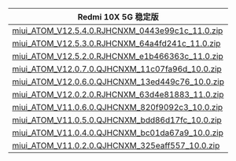 | Redmi 10X 5G  稳定版    |
| ---- |
| [miui_ATOM_V12.5.4.0.RJHCNXM_0443e99c1c_11.0.zip](https://hugeota.d.miui.com/V12.5.4.0.RJHCNXM/miui_ATOM_V12.5.4.0.RJHCNXM_0443e99c1c_11.0.zip)    |
| [miui_ATOM_V12.5.3.0.RJHCNXM_64a4fd241c_11.0.zip](https://hugeota.d.miui.com/V12.5.3.0.RJHCNXM/miui_ATOM_V12.5.3.0.RJHCNXM_64a4fd241c_11.0.zip)    |
| [miui_ATOM_V12.5.2.0.RJHCNXM_e1b466363c_11.0.zip](https://hugeota.d.miui.com/V12.5.2.0.RJHCNXM/miui_ATOM_V12.5.2.0.RJHCNXM_e1b466363c_11.0.zip)    |
| [miui_ATOM_V12.0.7.0.QJHCNXM_11c07fa96d_10.0.zip](https://hugeota.d.miui.com/V12.0.7.0.QJHCNXM/miui_ATOM_V12.0.7.0.QJHCNXM_11c07fa96d_10.0.zip)    |
| [miui_ATOM_V12.0.6.0.QJHCNXM_13ed449c76_10.0.zip](https://hugeota.d.miui.com/V12.0.6.0.QJHCNXM/miui_ATOM_V12.0.6.0.QJHCNXM_13ed449c76_10.0.zip)    |
| [miui_ATOM_V12.0.2.0.RJHCNXM_63d4e81883_11.0.zip](https://hugeota.d.miui.com/V12.0.2.0.RJHCNXM/miui_ATOM_V12.0.2.0.RJHCNXM_63d4e81883_11.0.zip)    |
| [miui_ATOM_V11.0.6.0.QJHCNXM_820f9092c3_10.0.zip](https://hugeota.d.miui.com/V11.0.6.0.QJHCNXM/miui_ATOM_V11.0.6.0.QJHCNXM_820f9092c3_10.0.zip)    |
| [miui_ATOM_V11.0.5.0.QJHCNXM_bdd86d17fc_10.0.zip](https://hugeota.d.miui.com/V11.0.5.0.QJHCNXM/miui_ATOM_V11.0.5.0.QJHCNXM_bdd86d17fc_10.0.zip)    |
| [miui_ATOM_V11.0.4.0.QJHCNXM_bc01da67a9_10.0.zip](https://hugeota.d.miui.com/V11.0.4.0.QJHCNXM/miui_ATOM_V11.0.4.0.QJHCNXM_bc01da67a9_10.0.zip)    |
| [miui_ATOM_V11.0.2.0.QJHCNXM_325eaff557_10.0.zip](https://hugeota.d.miui.com/V11.0.2.0.QJHCNXM/miui_ATOM_V11.0.2.0.QJHCNXM_325eaff557_10.0.zip)    |
